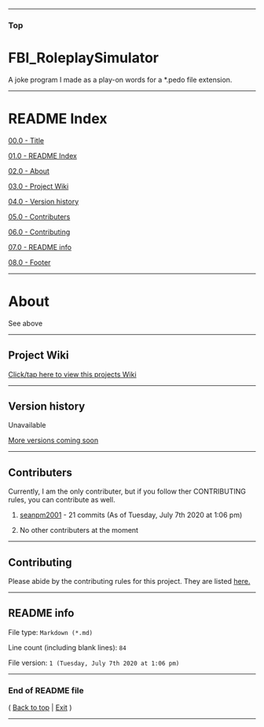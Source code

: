 
***

### Top

# FBI_RoleplaySimulator
A joke program I made as a play-on words for a *.pedo file extension.

***

# README Index

[00.0 - Title](#FBI_RoleplaySimulator)

[01.0 - README Index](#README-Index)

[02.0 - About](#About)

[03.0 - Project Wiki](#Project-Wiki)

[04.0 - Version history](#Version-history)

[05.0 - Contributers](#Contributers)

[06.0 - Contributing](#Contributing)

[07.0 - README info](#README-info)

[08.0 - Footer](#End-of-README-file)

***

# About

See above

***

## Project Wiki

[Click/tap here to view this projects Wiki](https://github.com/seanpm2001/FBI_RoleplaySimulator/Wiki/)

***

## Version history

Unavailable

[More versions coming soon](https://www.example.com/)

***

## Contributers

Currently, I am the only contributer, but if you follow ther CONTRIBUTING rules, you can contribute as well.

1. [seanpm2001](https://github.com/seanpm2001/) - 21 commits (As of Tuesday, July 7th 2020 at 1:06 pm)

2. No other contributers at the moment

***

## Contributing

Please abide by the contributing rules for this project. They are listed [here.](https://github.com/seanpm2001/FBI_RoleplaySimulator/blob/master/CONTRIBUTING.md)

***

## README info

File type: `Markdown (*.md)`

Line count (including blank lines): `84`

File version: `1 (Tuesday, July 7th 2020 at 1:06 pm)`

***

### End of README file

( [Back to top](#Top) | [Exit](https://github.com) )

***
